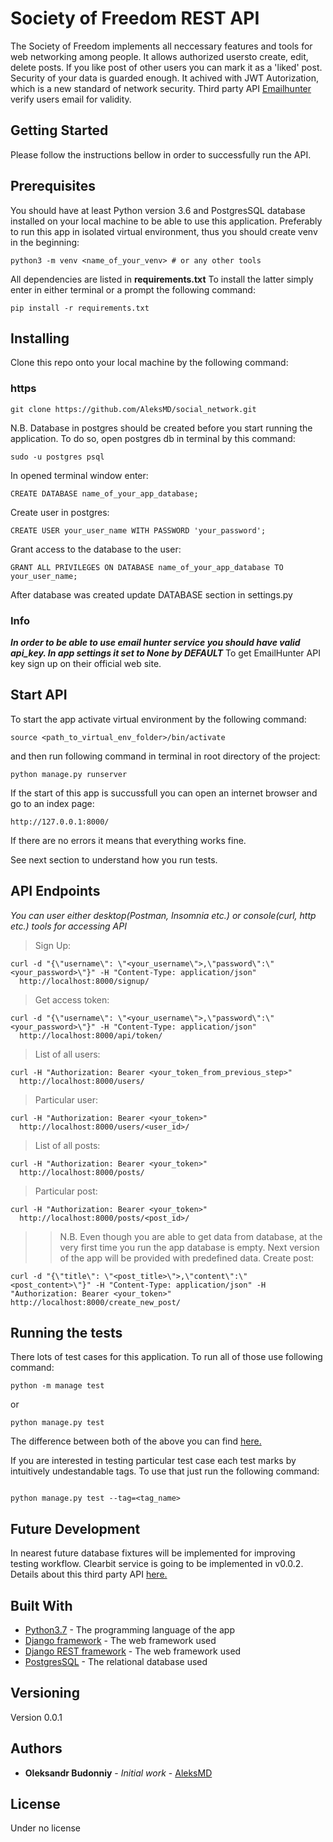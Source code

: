# Society of Freedom REST API

The Society of Freedom implements all neccessary features and tools for web
networking among people. It allows authorized usersto create, edit, delete posts. If you like post of other users you can mark it as a 'liked' post.
Security of your data is guarded enough. It achived with JWT Autorization,
which is a new standard of network security.
Third party API [Emailhunter](https://hunter.io) verify users email for
validity.

## Getting Started
Please follow the instructions bellow in order to successfully run the API.

## Prerequisites

You should have at least Python version 3.6 and PostgresSQL database installed on your local machine to be able to use this application. 
Preferably to run this app in isolated virtual environment, thus you should
create venv in the beginning:
```
python3 -m venv <name_of_your_venv> # or any other tools

```
All dependencies are listed in **requirements.txt** To install the latter simply enter in either terminal or a prompt the following command:

```
pip install -r requirements.txt

```

## Installing

Clone this repo onto your local machine by the following command:

### https
```
git clone https://github.com/AleksMD/social_network.git

```
N.B. Database in postgres should be created before you start running the application.
To do so, open postgres db in terminal by this command:

```
sudo -u postgres psql

```
In opened terminal window enter:

```
CREATE DATABASE name_of_your_app_database;

```

Create user in postgres:

```
CREATE USER your_user_name WITH PASSWORD 'your_password';

```

Grant access to the database to the user:
```
GRANT ALL PRIVILEGES ON DATABASE name_of_your_app_database TO your_user_name;
```

After database was created update DATABASE section in settings.py
### Info
***In order to be able to use email hunter service you should have valid
api_key. In app settings it set to None by DEFAULT***
To get EmailHunter API key sign up on their official web site.

## Start API
To start the app activate virtual environment by the following command:

```
source <path_to_virtual_env_folder>/bin/activate

```
and then run following command in terminal in root directory of the project:

```
python manage.py runserver

```
If the start of this app is succussfull you can open an internet browser and go to an index page:

```
http://127.0.0.1:8000/ 

```
If there are no errors it means that everything works fine.

See next section to understand how you run tests.
## API Endpoints
*You can user either desktop(Postman, Insomnia etc.) or console(curl, http
etc.) tools for accessing API*
> Sign Up:
```
curl -d "{\"username\": \"<your_username\">,\"password\":\"<your_password>\"}" -H "Content-Type: application/json"
  http://localhost:8000/signup/
```
> Get access token:
```
curl -d "{\"username\": \"<your_username\">,\"password\":\"<your_password>\"}" -H "Content-Type: application/json"
  http://localhost:8000/api/token/
```
> List of all users:
```
curl -H "Authorization: Bearer <your_token_from_previous_step>"
  http://localhost:8000/users/

```
> Particular user:
```
curl -H "Authorization: Bearer <your_token>"
  http://localhost:8000/users/<user_id>/
```
> List of all posts:
```
curl -H "Authorization: Bearer <your_token>"
  http://localhost:8000/posts/
```
> Particular post:
```
curl -H "Authorization: Bearer <your_token>"
  http://localhost:8000/posts/<post_id>/
```
>> N.B. Even though you are able to get data from database, at the very first
>> time you run the app database is empty. Next version of the app will be
>> provided with predefined data.
> Create post:
```
curl -d "{\"title\": \"<post_title>\">,\"content\":\"<post_content>\"}" -H "Content-Type: application/json" -H "Authorization: Bearer <your_token>"
http://localhost:8000/create_new_post/
```

## Running the tests
There  lots of test cases for this application.
To run all of those use following command:

```
python -m manage test

```
or

```
python manage.py test

```
The difference between both of the above you can find [here.](https://docs.python.org/3/using/cmdline.html)

If you are interested in testing particular test case each test marks by
intuitively undestandable tags. To use that just run the following command:
```

python manage.py test --tag=<tag_name>

```
## Future Development
In nearest future database fixtures will be implemented for improving testing
workflow.
Clearbit service is going to be implemented in v0.0.2. Details about this third
party API [here.](https://clearbit.com/docs)
## Built With

* [Python3.7](https://www.python.org) - The programming language of the app
* [Django framework](https://www.djangoproject.com/) - The web framework used
* [Django REST framework](https://www.django-rest-framework.org/) - The web framework used
* [PostgresSQL](https://rometools.github.io/rome/) - The relational database used

## Versioning

Version 0.0.1

## Authors

* **Oleksandr Budonniy** - *Initial work* - [AleksMD](https://github.com/AleksMD)

## License

Under no license

